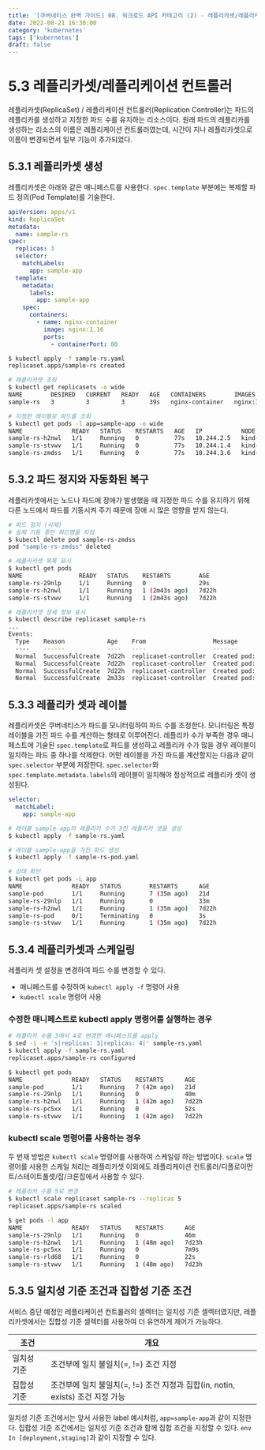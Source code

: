 ```yaml
---
title: '[쿠버네티스 완벽 가이드] 08. 워크로드 API 카테고리 (2) - 레플리카셋/레플리케이션 컨트롤러'
date: 2022-08-21 16:30:00
category: 'kubernetes'
tags: ['kubernetes']
draft: false
---
```



# 5.3 레플리카셋/레플리케이션 컨트롤러


레플리카셋(ReplicaSet) / 레플리케이션 컨트롤러(Replication Controller)는 파드의 레플리카를 생성하고 지정한 파드 수를 유지하는 리소스이다. 원래 파드의 레플리카를 생성하는 리소스의 이름은 레플리케이션 컨트롤러였는데, 시간이 지나 레플리카셋으로 이름이 변경되면서 일부 기능이 추가되었다.


## 5.3.1 레플리카셋 생성


레플리카셋은 아래와 같은 매니페스트를 사용한다. `spec.template` 부분에는 복제할 파드 정의(Pod Template)를 기술한다.


```yaml
apiVersion: apps/v1
kind: ReplicaSet
metadata:
  name: sample-rs
spec:
  replicas: 3
  selector:
    matchLabels:
      app: sample-app
  template:
    metadata:
      labels:
        app: sample-app
    spec:
      containers:
        - name: nginx-container
          image: nginx:1.16
          ports:
            - containerPort: 80
```


```sh
$ kubectl apply -f sample-rs.yaml
replicaset.apps/sample-rs created

# 레플리카셋 조회
$ kubectl get replicasets -o wide
NAME        DESIRED   CURRENT   READY   AGE   CONTAINERS        IMAGES       SELECTOR
sample-rs   3         3         3       39s   nginx-container   nginx:1.16   app=sample-app

# 지정한 레이블로 파드를 조회
$ kubectl get pods -l app=sample-app -o wide
NAME              READY   STATUS    RESTARTS   AGE   IP           NODE                   NOMINATED NODE   READINESS GATES
sample-rs-h2nwl   1/1     Running   0          77s   10.244.2.5   kind-cluster-worker3   <none>           <none>
sample-rs-stvwv   1/1     Running   0          77s   10.244.1.4   kind-cluster-worker2   <none>           <none>
sample-rs-zmdss   1/1     Running   0          77s   10.244.3.6   kind-cluster-worker    <none>           <none>
```


## 5.3.2 파드 정지와 자동화된 복구


레플리카셋에서는 노드나 파드에 장애가 발생했을 때 지정한 파드 수를 유지하기 위해 다른 노드에서 파드를 기동시켜 주기 때문에 장애 시 많은 영향을 받지 않는다.


```sh
# 파드 정지 (삭제)
# 실제 기동 중인 파드명을 지정
$ kubectl delete pod sample-rs-zmdss
pod "sample-rs-zmdss" deleted

# 레플리카셋 목록 표시
$ kubectl get pods
NAME                READY   STATUS    RESTARTS        AGE
sample-rs-29nlp     1/1     Running   0               29s
sample-rs-h2nwl     1/1     Running   1 (2m43s ago)   7d22h
sample-rs-stvwv     1/1     Running   1 (2m43s ago)   7d22h

# 레플리카셋 상세 정보 표시
$ kubectl describe replicaset sample-rs
...
Events:
  Type    Reason            Age    From                   Message
  ----    ------            ----   ----                   -------
  Normal  SuccessfulCreate  7d22h  replicaset-controller  Created pod: sample-rs-zmdss
  Normal  SuccessfulCreate  7d22h  replicaset-controller  Created pod: sample-rs-stvwv
  Normal  SuccessfulCreate  7d22h  replicaset-controller  Created pod: sample-rs-h2nwl
  Normal  SuccessfulCreate  2m33s  replicaset-controller  Created pod: sample-rs-29nlp
```


## 5.3.3 레플리카 셋과 레이블


레플리카셋은 쿠버네티스가 파드를 모니터링하여 파드 수를 조정한다. 모니터링은 특정 레이블을 가진 파드 수를 계산하는 형태로 이루어진다. 레플리카 수가 부족한 경우 매니페스트에 기술된 `spec.template`로 파드를 생성하고 레플리카 수가 많을 경우 레이블이 일치하는 파드 중 하나를 삭제한다. 어떤 레이블을 가진 파드를 계산할지는 다음과 같이 `spec.selector` 부분에 저장한다. `spec.selector`와 `spec.template.metadata.labels`의 레이블이 일치해야 정상적으로 레플리카 셋이 생성된다.


```yaml
selector:
  matchLabel:
    app: sample-app
```


```sh
# 레이블 sample-app의 레플리카 수가 3인 레플리카 셋을 생성
$ kubectl apply -f sample-rs.yaml

# 레이블 sample-app을 가진 파드 생성
$ kubectl apply -f sample-rs-pod.yaml

# 상태 확인
$ kubectl get pods -L app
NAME              READY   STATUS        RESTARTS      AGE
sample-pod        1/1     Running       7 (35m ago)   21d
sample-rs-29nlp   1/1     Running       0             33m
sample-rs-h2nwl   1/1     Running       1 (35m ago)   7d22h
sample-rs-pod     0/1     Terminating   0             3s
sample-rs-stvwv   1/1     Running       1 (35m ago)   7d22h
```


## 5.3.4 레플리카셋과 스케일링


레플리카 셋 설정을 변경하여 파드 수를 변경할 수 있다.


- 매니페스트를 수정하여 `kubectl apply -f` 명령어 사용
- `kubectl scale` 명령어 사용


### 수정한 매니페스트로 kubectl apply 명령어를 실행하는 경우


```sh
# 레플리카 수를 3에서 4로 변경한 매니페스트를 apply
$ sed -i -e 's|replicas: 3|replicas: 4|' sample-rs.yaml
$ kubectl apply -f sample-rs.yaml
replicaset.apps/sample-rs configured

$ kubectl get pods
NAME              READY   STATUS    RESTARTS      AGE
sample-pod        1/1     Running   7 (42m ago)   21d
sample-rs-29nlp   1/1     Running   0             40m
sample-rs-h2nwl   1/1     Running   1 (42m ago)   7d22h
sample-rs-pc5xx   1/1     Running   0             52s
sample-rs-stvwv   1/1     Running   1 (42m ago)   7d22h
```

### kubectl scale 명령어를 사용하는 경우


두 번재 방법은 `kubectl scale` 명령어를 사용하여 스케일링 하는 방법이다. `scale` 명령어를 사용한 스케일 처리는 레플리카셋 이외에도 레플리케이션 컨트롤러/디플로이먼트/스테이트풀셋/잡/크론잡에서 사용할 수 있다.


```sh
# 레플리카 수를 5로 변경
$ kubectl scale replicaset sample-rs --replicas 5
replicaset.apps/sample-rs scaled

$ get pods -l app
NAME              READY   STATUS    RESTARTS      AGE
sample-rs-29nlp   1/1     Running   0             46m
sample-rs-h2nwl   1/1     Running   1 (48m ago)   7d23h
sample-rs-pc5xx   1/1     Running   0             7m9s
sample-rs-rld68   1/1     Running   0             22s
sample-rs-stvwv   1/1     Running   1 (48m ago)   7d23h
```


## 5.3.5 일치성 기준 조건과 집합성 기준 조건


서비스 중단 예정인 레플리케이션 컨트롤러의 셀렉터는 일치성 기준 셀렉터였지만, 레플리카셋에서는 집합성 기준 셀렉터를 사용하여 더 유연하게 제어가 가능하다.


|조건|개요|
|---|---|
|일치성 기준|조건부에 일치 불일치(=, !=) 조건 지정|
|집합성 기준|조건부에 일치 불일치(=, !=) 조건 지정과 집합(in, notin, exists) 조건 지정 가능|


일치성 기준 조건에서는 앞서 사용한 label 예시처럼, `app=sample-app`과 같이 지정한다. 집합성 기준 조건에서는 일치성 기준 조건과 함께 집합 조건을 지정할 수 있다. `env In [deployment,staging]`과 같이 지정할 수 있다.

